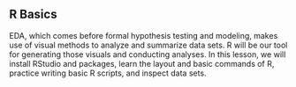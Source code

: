 
<h2>R Basics</h2>

<p>EDA, which comes before formal hypothesis testing and modeling, makes use of visual methods to analyze and summarize data sets. R will be our tool for generating those visuals and conducting analyses. In this lesson, we will install RStudio and packages, learn the layout and basic commands of R, practice writing basic R scripts, and inspect data sets.</p>